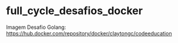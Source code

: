 # full_cycle_desafios_docker

Imagem Desafio Golang: https://hub.docker.com/repository/docker/claytongc/codeeducation
